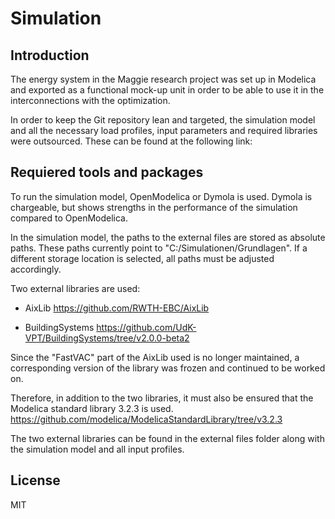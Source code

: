 # Simulation
## Introduction

The energy system in the Maggie research project was set up in Modelica and exported as a functional mock-up unit in order to be able to use it in the interconnections with the optimization.

In order to keep the Git repository lean and targeted, the simulation model and all the necessary load profiles, input parameters and required libraries were outsourced. These can be found at the following link:
<Link einfügen>

## Requiered tools and packages
To run the simulation model, OpenModelica or Dymola is used. Dymola is chargeable, but shows strengths in the performance of the simulation compared to OpenModelica.

In the simulation model, the paths to the external files are stored as absolute paths. These paths currently point to "C:/Simulationen/Grundlagen". If a different storage location is selected, all paths must be adjusted accordingly.

Two external libraries are used:
* AixLib
https://github.com/RWTH-EBC/AixLib

* BuildingSystems
https://github.com/UdK-VPT/BuildingSystems/tree/v2.0.0-beta2

Since the "FastVAC" part of the AixLib used is no longer maintained, a corresponding version of the library was frozen and continued to be worked on.

Therefore, in addition to the two libraries, it must also be ensured that the Modelica standard library 3.2.3 is used.
https://github.com/modelica/ModelicaStandardLibrary/tree/v3.2.3

The two external libraries can be found in the external files folder along with the simulation model and all input profiles.



## License

MIT
